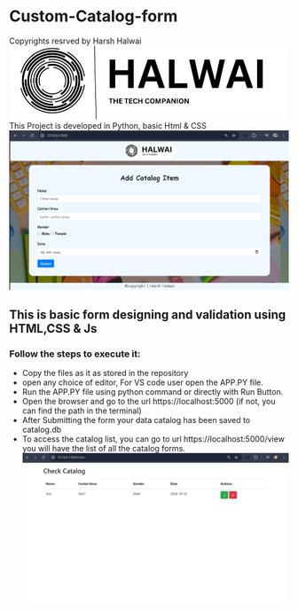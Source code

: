 # Custom-Catalog-form
Copyrights resrved by Harsh Halwai
![Logo](./static/HALWAI.png)
This Project is developed in Python, basic Html & CSS
![Logo](./Output/MAIN.png)
## This is basic form designing and validation using HTML,CSS & Js
### Follow the steps to execute it:
- Copy the files as it as stored in the repository 
- open any choice of editor, For VS code user open the APP.PY file.
- Run the APP.PY file using python command or directly with Run Button.
- Open the browser and go to the url https://localhost:5000 (if not, you can find the path in the terminal) 
- After Submitting the form your data catalog has been saved to catalog.db
- To access the catalog list, you can go to url https://localhost:5000/view you will have the list of all the catalog forms.
![Logo](./Output/View.png)